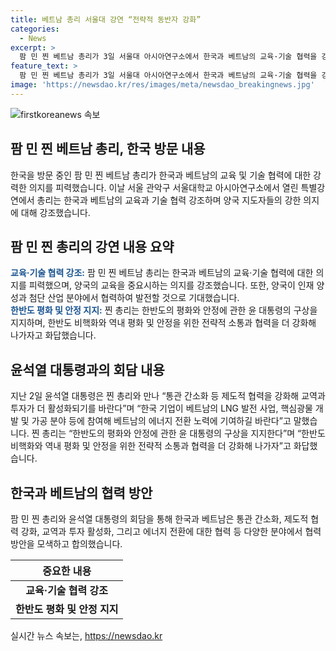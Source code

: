 ```yaml
---
title: 베트남 총리 서울대 강연 “전략적 동반자 강화”
categories:
  - News
excerpt: >
  팜 민 찐 베트남 총리가 3일 서울대 아시아연구소에서 한국과 베트남의 교육·기술 협력을 강조하고, 미래 인재 양성과 첨단 산업 분야에서 협력을 기대한다고 밝혔다. 또한, 양국간 경제 협력을 촉진하고, 한반도의 평화와 안정을 지지한다는 의지를 표명했다. 윤석열 대통령과의 만남에서도 교역과 투자 활성화를 희망하는 발언을 했다. 이러한 발언으로 한국과 베트남 간의 긍정적 발전을 기대할 수 있을 것으로 보인다.
feature_text: >
  팜 민 찐 베트남 총리가 3일 서울대 아시아연구소에서 한국과 베트남의 교육·기술 협력을 강조하고, 미래 인재 양성과 첨단 산업 분야에서 협력을 기대한다고 밝혔다. 또한, 양국간 경제 협력을 촉진하고, 한반도의 평화와 안정을 지지한다는 의지를 표명했다. 윤석열 대통령과의 만남에서도 교역과 투자 활성화를 희망하는 발언을 했다. 이러한 발언으로 한국과 베트남 간의 긍정적 발전을 기대할 수 있을 것으로 보인다.
image: 'https://newsdao.kr/res/images/meta/newsdao_breakingnews.jpg'
---
```


<p><img src="https://newsdao.kr/res/images/meta/newsdao_breakingnews.jpg" alt="firstkoreanews 속보" /></p>

<h2 data-ke-size="size26">팜 민 찐 베트남 총리, 한국 방문 내용</h2>

<p data-ke-size="size16">한국을 방문 중인 팜 민 찐 베트남 총리가 한국과 베트남의 교육 및 기술 협력에 대한 강력한 의지를 피력했습니다. 이날 서울 관악구 서울대학교 아시아연구소에서 열린 특별강연에서 총리는 한국과 베트남의 교육과 기술 협력 강조하며 양국 지도자들의 강한 의지에 대해 강조했습니다.</p>

<h2 data-ke-size="size26">팜 민 찐 총리의 강연 내용 요약</h2>

<p data-ke-size="size16"><b><span style="color: #1a5490;">교육·기술 협력 강조:</span></b> 팜 민 찐 베트남 총리는 한국과 베트남의 교육·기술 협력에 대한 의지를 피력했으며, 양국의 교육을 중요시하는 의지를 강조했습니다. 또한, 양국이 인재 양성과 첨단 산업 분야에서 협력하여 발전할 것으로 기대했습니다.<br>
<b><span style="color: #1a5490;">한반도 평화 및 안정 지지:</span></b> 찐 총리는 한반도의 평화와 안정에 관한 윤 대통령의 구상을 지지하며, 한반도 비핵화와 역내 평화 및 안정을 위한 전략적 소통과 협력을 더 강화해 나가자고 화답했습니다.</p>

<h2 data-ke-size="size26">윤석열 대통령과의 회담 내용</h2>

<p data-ke-size="size16">지난 2일 윤석열 대통령은 찐 총리와 만나 “통관 간소화 등 제도적 협력을 강화해 교역과 투자가 더 활성화되기를 바란다”며 “한국 기업이 베트남의 LNG 발전 사업, 핵심광물 개발 및 가공 분야 등에 참여해 베트남의 에너지 전환 노력에 기여하길 바란다”고 말했습니다. 찐 총리는 “한반도의 평화와 안정에 관한 윤 대통령의 구상을 지지한다”며 “한반도 비핵화와 역내 평화 및 안정을 위한 전략적 소통과 협력을 더 강화해 나가자”고 화답했습니다.</p>

<h2 data-ke-size="size26">한국과 베트남의 협력 방안</h2>

<p data-ke-size="size16">팜 민 찐 총리와 윤석열 대통령의 회담을 통해 한국과 베트남은 통관 간소화, 제도적 협력 강화, 교역과 투자 활성화, 그리고 에너지 전환에 대한 협력 등 다양한 분야에서 협력 방안을 모색하고 합의했습니다.</p>

<table>
    <thead>
        <tr>
            <th style="text-align: center;">중요한 내용</th>
        </tr>
    </thead>
    <tbody>
        <tr>
            <td style="text-align: center; height: 17px;"><b>교육·기술 협력 강조</b></td>
        </tr>
        <tr>
            <td style="text-align: center; height: 17px;"><b>한반도 평화 및 안정 지지</b></td>
        </tr>
    </tbody>
</table>
실시간 뉴스 속보는, <a href="https://newsdao.kr" rel="dofollow">https://newsdao.kr</a>


